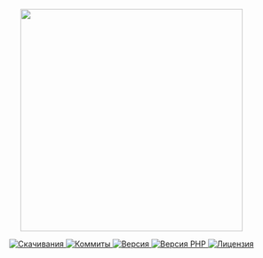 <p align="center"><a href="https://www.localzet.com" target="_blank">
  <img src="https://static.zorin.space/media/logos/ZorinProjectsSP.svg" width="400">
</a></p>

<p align="center">
  <a href="https://packagist.org/packages/localzet/webanalyzer">
  <img src="https://img.shields.io/packagist/dt/localzet/webanalyzer?label=%D0%A1%D0%BA%D0%B0%D1%87%D0%B8%D0%B2%D0%B0%D0%BD%D0%B8%D1%8F" alt="Скачивания">
</a>
  <a href="https://github.com/localzet/WebAnalyzer">
  <img src="https://img.shields.io/github/commit-activity/t/localzet/WebAnalyzer?label=%D0%9A%D0%BE%D0%BC%D0%BC%D0%B8%D1%82%D1%8B" alt="Коммиты">
</a>
  <a href="https://packagist.org/packages/localzet/webanalyzer">
  <img src="https://img.shields.io/packagist/v/localzet/webanalyzer?label=%D0%92%D0%B5%D1%80%D1%81%D0%B8%D1%8F" alt="Версия">
</a>
  <a href="https://packagist.org/packages/localzet/webanalyzer">
  <img src="https://img.shields.io/packagist/dependency-v/localzet/webanalyzer/php?label=PHP" alt="Версия PHP">
</a>
  <a href="https://github.com/localzet/WebAnalyzer">
  <img src="https://img.shields.io/github/license/localzet/WebAnalyzer?label=%D0%9B%D0%B8%D1%86%D0%B5%D0%BD%D0%B7%D0%B8%D1%8F" alt="Лицензия">
</a>
</p>

